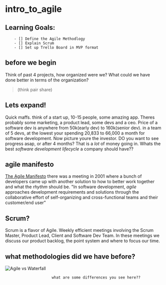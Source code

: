 # intro_to_agile


## Learning Goals: 
        - [] Define the Agile Methodlogy
        - [] Explain Scrum 
        - [] Set up Trello Board in MVP format 
        
## before we begin 

Think of past 4 projects, how organized were we? What could we have done better in terms of the organization? 
> (think pair share)



## Lets expand! 
Quick maffs. think of a start up, 10-15 people, some amazing app. Theres probably some marketing, a product lead, some devs and a ceo. 
Price of a software dev is anywhere from 50k(early dev) to 160k(senior dev). in a team of 5 devs, at the lowest your spending 20,833 to 66,000 a month for software development. Now picture youre the investor. DO you want to see progress asap, or after 4 months? 
That is a _lot_ of money going in. Whats the best *software development lifecycle* a company should have?? 

        
## agile manifesto
[The Agile Manifesto](https://agilemanifesto.org/)
there was a meeting in 2001 where a bunch of developers came up with another solution to how to better work together and what the _rhythm_ should be.
"In software development, *agile* approaches development requirements and solutions through the collaborative effort of self-organizing and cross-functional teams and their customer/end user" 


## Scrum? 
Scrum is a flavor of Agile. 
Weekly efficient meetings involving the Scrum Master, Product Lead, Client and Software Dev Team. In these meetings we discuss our product backlog, the point system and where to focus our time. 





## what methodologies did we have before? 
![Agile vs Waterfall](https://www.seguetech.com/wp-content/uploads/2013/07/segue-blog-waterfall-vs-agile-which-is-right-development-methodology-for-your-project.png)

                         what are some differences you see here??

